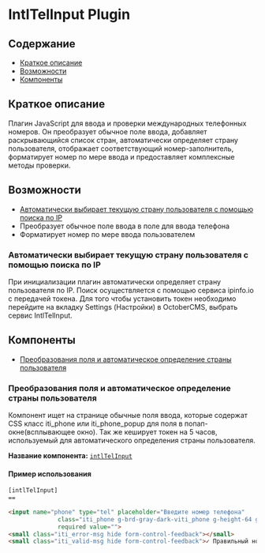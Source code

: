 # IntlTelInput Plugin

## Содержание
- [Краткое описание](#brief_description)
- [Возможности](#features)
- [Компоненты](#components)


## Краткое описание <a name="brief_description"/>
Плагин JavaScript для ввода и проверки международных телефонных номеров. 
Он преобразует обычное поле ввода, добавляет раскрывающийся список стран, автоматически определяет страну пользователя, отображает соответствующий номер-заполнитель, форматирует номер по мере ввода и предоставляет комплексные методы проверки.


## Возможности <a name="features"/> 
- [Автоматически выбирает текущую страну пользователя с помощью поиска по IP](#auto-search-ip)
- Преобразует обычное поле ввода в поле для ввода телефона
- Форматирует номер по мере ввода пользователем

### Автоматически выбирает текущую страну пользователя с помощью поиска по IP <a name="auto-search-ip"/>

При инициализации плагин автоматически определяет страну пользователя по IP. Поиск осуществляется с помощью сервиса ipinfo.io с передачей токена. Для того чтобы установить токен необходимо перейдите на вкладку Settings (Настройки) в OctoberCMS, выбрать сервис IntlTelInput.


## Компоненты <a name="components"/> 
  - [Преобразования поля и автоматическое определение страны пользователя](#rerender-input)

### Преобразования поля и автоматическое определение страны пользователя <a name="rerender-input"/>

Компонент ищет на странице обычные поля ввода, которые содержат CSS класс iti_phone или iti_phone_popup для поля в попап-окне(всплывающее окно). Так же кеширует токен на 5 часов, используемый для автоматического определения страны пользователя. 

**Название компонента:** [``intlTelInput``](https://github.com/VadimIzmalkov/oc-intltelinput-plugin/blob/master/components/IntlTelInput.php)

#### Пример использования

```HTML
[intlTelInput]
==

<input name="phone" type="tel" placeholder="Введите номер телефона"
              class="iti_phone g-brd-gray-dark-viti_phone g-height-64 g-color-gray-dark-v1 form-control form-control-md g-py-14 rounded-0 g-font-size-14  g-py-14 g-brd-transparent g-bg-secondary g-brd-primary--focus g-brd-primary--hover "
              required value="">
<small class="iti_error-msg hide form-control-feedback"></small>
<small class="iti_valid-msg hide form-control-feedback">✓ Правильный номер</small>

```
